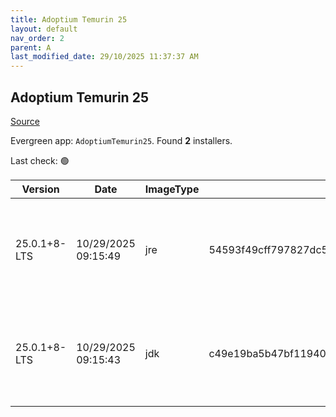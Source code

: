 ```yaml
---
title: Adoptium Temurin 25
layout: default
nav_order: 2
parent: A
last_modified_date: 29/10/2025 11:37:37 AM
---
```


## Adoptium Temurin 25

[Source](https://adoptium.net/)

Evergreen app: `AdoptiumTemurin25`. Found **2** installers.

Last check: 🟢

| Version      | Date                | ImageType | Checksum                                                         | Size      | Architecture | Type | URI                                                                                                                                                                                                                                                                |
| ------------ | ------------------- | --------- | ---------------------------------------------------------------- | --------- | ------------ | ---- | ------------------------------------------------------------------------------------------------------------------------------------------------------------------------------------------------------------------------------------------------------------------ |
| 25.0.1+8-LTS | 10/29/2025 09:15:49 | jre       | 54593f49cff797827dc5d51c3257feb828decba9b70bb270f6c6d5bba91efd56 | 42692608  | x64          | msi  | [https://github.com/adoptium/temurin25-binaries/releases/download/jdk-25.0.1%2B8/OpenJDK25U-jre_x64_windows_hotspot_25.0.1_8.msi](https://github.com/adoptium/temurin25-binaries/releases/download/jdk-25.0.1%2B8/OpenJDK25U-jre_x64_windows_hotspot_25.0.1_8.msi) |
| 25.0.1+8-LTS | 10/29/2025 09:15:43 | jdk       | c49e19ba5b47bf119402b1e0a0a71ce5b19ddd9e4ac3e038ea99fe648bd0b3f9 | 115900416 | x64          | msi  | [https://github.com/adoptium/temurin25-binaries/releases/download/jdk-25.0.1%2B8/OpenJDK25U-jdk_x64_windows_hotspot_25.0.1_8.msi](https://github.com/adoptium/temurin25-binaries/releases/download/jdk-25.0.1%2B8/OpenJDK25U-jdk_x64_windows_hotspot_25.0.1_8.msi) |
